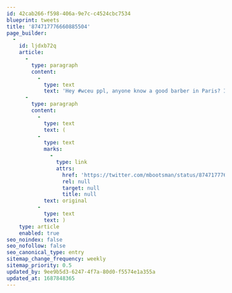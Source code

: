 ```yaml
---
id: 42cab266-f598-406a-9e7c-c4524cbc7534
blueprint: tweets
title: '874717776660885504'
page_builder:
  -
    id: ljdxb72q
    article:
      -
        type: paragraph
        content:
          -
            type: text
            text: 'Hey #wceu ppl, anyone know a good barber in Paris? I need a 1930s hipster haircut tomorrow 💇🏼‍♂️'
      -
        type: paragraph
        content:
          -
            type: text
            text: (
          -
            type: text
            marks:
              -
                type: link
                attrs:
                  href: 'https://twitter.com/mbootsman/status/874717776660885504'
                  rel: null
                  target: null
                  title: null
            text: original
          -
            type: text
            text: )
    type: article
    enabled: true
seo_noindex: false
seo_nofollow: false
seo_canonical_type: entry
sitemap_change_frequency: weekly
sitemap_priority: 0.5
updated_by: 9ee9b5d3-6247-4f7a-80d0-f5574e1a355a
updated_at: 1687848365
---
```

